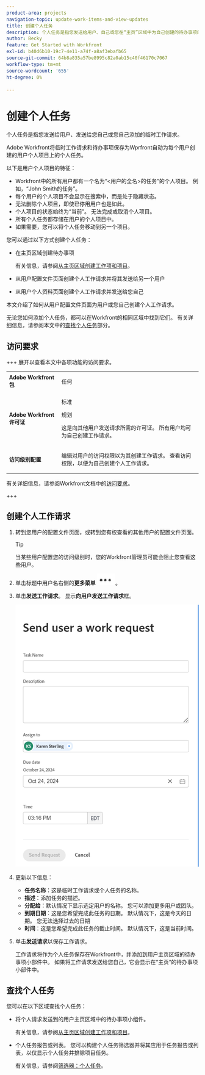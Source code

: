 ```yaml
---
product-area: projects
navigation-topic: update-work-items-and-view-updates
title: 创建个人任务
description: 个人任务是指您发送给用户、自己或您在“主页”区域中为自己创建的待办事项的临时工作请求。 Workfront将临时工作请求和待办事项保存为个人任务。
author: Becky
feature: Get Started with Workfront
exl-id: b40d6b10-19c7-4e11-a74f-a8af3ebafb65
source-git-commit: 64b8a835a57be8995c82a0ab15c40f46170c7067
workflow-type: tm+mt
source-wordcount: '655'
ht-degree: 0%

---
```


# 创建个人任务

<!--Audited: 10/2024-->

个人任务是指您发送给用户、发送给您自己或您自己添加的临时工作请求。

Adobe Workfront将临时工作请求和待办事项保存为Wprfront自动为每个用户创建的用户个人项目上的个人任务。

以下是用户个人项目的特征：

* Workfront中的所有用户都有一个名为“&lt;用户的全名>的任务”的个人项目。 例如，“John Smith的任务”。
* 每个用户的个人项目不会显示在搜索中，而是处于隐藏状态。
* 无法删除个人项目，即使已停用用户也是如此。
* 个人项目的状态始终为“当前”。 无法完成或取消个人项目。
* 所有个人任务都存储在用户的个人项目中。
* 如果需要，您可以将个人任务移动到另一个项目。

您可以通过以下方式创建个人任务：

* 在主页区域创建待办事项

  有关信息，请参阅[从主页区域创建工作项和项目](/help/quicksilver/workfront-basics/using-home/using-the-home-area/create-work-items-in-home.md)。

* 从用户配置文件页面创建个人工作请求并将其发送给另一个用户
* 从用户个人资料页面创建个人工作请求并发送给您自己

本文介绍了如何从用户配置文件页面为用户或您自己创建个人工作请求。

无论您如何添加个人任务，都可以在Workfront的相同区域中找到它们。 有关详细信息，请参阅本文中的[查找个人任务](#locate-personal-tasks)部分。

## 访问要求

+++ 展开以查看本文中各项功能的访问要求。

<table style="table-layout:auto"> 
 <col> 
 </col> 
 <col> 
 </col> 
 <tbody> 
  <tr> 
   <td role="rowheader"><strong>Adobe Workfront包</strong></td> 
   <td> <p>任何</p> </td> 
  </tr> 
  <tr> 
   <td role="rowheader"><strong>Adobe Workfront许可证</strong></td> 
   <td> 
   <p>标准<p>
   <p>规划</p>
   <p>这是向其他用户发送请求所需的许可证。 所有用户均可为自己创建工作请求。</p> 
    </td> 
  </tr> 
  <tr> 
   <td role="rowheader"><strong>访问级别配置</strong></td> 
   <td> <p>编辑对用户的访问权限以为其创建工作请求。 查看访问权限，以便为自己创建个人工作请求。 </p>
   </td> 
  </tr>

</tbody> 
</table>

有关详细信息，请参阅Workfront文档中的[访问要求](/help/quicksilver/administration-and-setup/add-users/access-levels-and-object-permissions/access-level-requirements-in-documentation.md)。

+++

<!--Old:
<table style="table-layout:auto"> 
 <col> 
 </col> 
 <col> 
 </col> 
 <tbody> 
  <tr> 
   <td role="rowheader"><strong>Adobe Workfront plan</strong></td> 
   <td> <p>Any</p> </td> 
  </tr> 
  <tr> 
   <td role="rowheader"><strong>Adobe Workfront license*</strong></td> 
   <td> 
   <p>New: Standard to send requests to other users. All users can create a work request for themselves.</p> 
   <p>Current: Plan to send requests to other users. All users can create a work request for themselves.</p>
    </td> 
  </tr> 
  <tr> 
   <td role="rowheader"><strong>Access level configurations</strong></td> 
   <td> <p>Edit access to Users to create a work request for them. View access to create a personal work request for yourself. </p>
   </td> 
  </tr> 
 
 </tbody> 
</table>-->


## 创建个人工作请求

1. 转到您用户的配置文件页面，或转到您有权查看的其他用户的配置文件页面。

   >[!TIP]
   >
   >当某些用户配置您的访问级别时，您的Workfront管理员可能会阻止您查看这些用户。

1. 单击标题中用户名右侧的&#x200B;**更多菜单** ![](assets/more-menu.png)。
1. 单击&#x200B;**发送工作请求**。
显示**向用户发送工作请求**&#x200B;框。

   ![](assets/personal-task-box.png)
1. 更新以下信息：

   * **任务名称**：这是临时工作请求或个人任务的名称。
   * **描述**：添加任务的描述。
   * **分配给**：默认情况下显示选定用户的名称。 您可以添加更多用户或团队。
   * **到期日期**：这是您希望完成此任务的日期。 默认情况下，这是今天的日期。 您无法选择过去的日期
   * **时间**：这是您希望完成此任务的截止时间。 默认情况下，这是当前时间。

1. 单击&#x200B;**发送请求**&#x200B;以保存工作请求。

   工作请求将作为个人任务保存在Workfront中，并添加到用户主页区域的待办事项小部件中。 如果将工作请求发送给您自己，它会显示在“主页”的待办事项小部件中。


## 查找个人任务

您可以在以下区域查找个人任务：

* 将个人请求发送到的用户主页区域中的待办事项小组件。

  有关信息，请参阅[从主页区域创建工作项和项目](/help/quicksilver/workfront-basics/using-home/using-the-home-area/create-work-items-in-home.md)。

* 个人任务报告或列表。 您可以构建个人任务筛选器并将其应用于任务报告或列表，以仅显示个人任务并排除项目任务。

  有关信息，请参阅[筛选器：个人任务](/help/quicksilver/reports-and-dashboards/reports/custom-view-filter-grouping-samples/filter-personal-tasks.md)。
